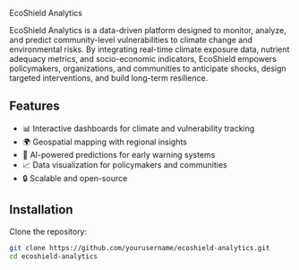 EcoShield Analytics

EcoShield Analytics is a data-driven platform designed to monitor, analyze, and predict community-level vulnerabilities to climate change and environmental risks. By integrating real-time climate exposure data, nutrient adequacy metrics, and socio-economic indicators, EcoShield empowers policymakers, organizations, and communities to anticipate shocks, design targeted interventions, and build long-term resilience.

## Features
- 📊 Interactive dashboards for climate and vulnerability tracking
- 🌍 Geospatial mapping with regional insights
- 🤖 AI-powered predictions for early warning systems
- 📈 Data visualization for policymakers and communities
- 🔒 Scalable and open-source

## Installation

Clone the repository:

```bash
git clone https://github.com/yourusername/ecoshield-analytics.git
cd ecoshield-analytics
